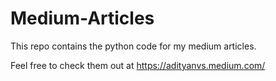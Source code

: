 # Medium-Articles
This repo contains the python code for my medium articles.

Feel free to check them out at https://adityanvs.medium.com/

